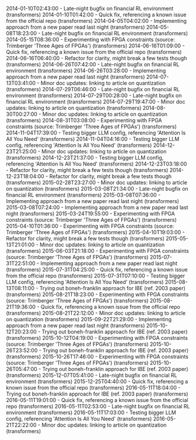 2014-01-10T02:43:00 - Late-night bugfix on financial RL environment (transformers)
2014-01-10T01:42:00 - Quick fix, referencing a known issue from the official repo (transformers)
2014-04-05T04:02:00 - Implementing approach from a new paper read last night (transformers)
2014-05-08T18:23:00 - Late-night bugfix on financial RL environment (transformers)
2014-05-15T08:36:00 - Experimenting with FPGA constraints (source: Trimberger 'Three Ages of FPGAs') (transformers)
2014-06-16T01:09:00 - Quick fix, referencing a known issue from the official repo (transformers)
2014-06-16T06:40:00 - Refactor for clarity, might break a few tests though (transformers)
2014-06-26T07:42:00 - Late-night bugfix on financial RL environment (transformers)
2014-06-26T03:28:00 - Implementing approach from a new paper read last night (transformers)
2014-07-13T03:41:00 - Minor doc updates: linking to article on quantization (transformers)
2014-07-29T06:46:00 - Late-night bugfix on financial RL environment (transformers)
2014-07-29T00:28:00 - Late-night bugfix on financial RL environment (transformers)
2014-07-29T19:47:00 - Minor doc updates: linking to article on quantization (transformers)
2014-08-30T00:27:00 - Minor doc updates: linking to article on quantization (transformers)
2014-08-31T03:08:00 - Experimenting with FPGA constraints (source: Trimberger 'Three Ages of FPGAs') (transformers)
2014-11-04T17:39:00 - Testing bigger LLM config, referencing 'Attention Is All You Need' (transformers)
2014-11-04T04:16:00 - Testing bigger LLM config, referencing 'Attention Is All You Need' (transformers)
2014-12-23T21:25:00 - Minor doc updates: linking to article on quantization (transformers)
2014-12-23T21:37:00 - Testing bigger LLM config, referencing 'Attention Is All You Need' (transformers)
2014-12-23T03:18:00 - Refactor for clarity, might break a few tests though (transformers)
2014-12-23T18:04:00 - Refactor for clarity, might break a few tests though (transformers)
2015-02-28T23:27:00 - Minor doc updates: linking to article on quantization (transformers)
2015-03-08T21:34:00 - Late-night bugfix on financial RL environment (transformers)
2015-03-08T07:36:00 - Implementing approach from a new paper read last night (transformers)
2015-03-08T07:24:00 - Implementing approach from a new paper read last night (transformers)
2015-03-24T19:55:00 - Experimenting with FPGA constraints (source: Trimberger 'Three Ages of FPGAs') (transformers)
2015-04-10T01:36:00 - Experimenting with FPGA constraints (source: Trimberger 'Three Ages of FPGAs') (transformers)
2015-04-10T19:03:00 - Refactor for clarity, might break a few tests though (transformers)
2015-05-13T21:01:00 - Minor doc updates: linking to article on quantization (transformers)
2015-06-03T21:18:00 - Experimenting with FPGA constraints (source: Trimberger 'Three Ages of FPGAs') (transformers)
2015-07-31T22:51:00 - Implementing approach from a new paper read last night (transformers)
2015-07-31T04:25:00 - Quick fix, referencing a known issue from the official repo (transformers)
2015-07-31T07:10:00 - Testing bigger LLM config, referencing 'Attention Is All You Need' (transformers)
2015-08-13T08:11:00 - Trying out boneh-franklin approach for IBE (ref. 2003 paper) (transformers)
2015-08-21T18:23:00 - Experimenting with FPGA constraints (source: Trimberger 'Three Ages of FPGAs') (transformers)
2015-08-21T19:36:00 - Quick fix, referencing a known issue from the official repo (transformers)
2015-08-21T22:12:00 - Minor doc updates: linking to article on quantization (transformers)
2015-09-22T21:29:00 - Implementing approach from a new paper read last night (transformers)
2015-10-12T20:23:00 - Trying out boneh-franklin approach for IBE (ref. 2003 paper) (transformers)
2015-10-12T04:19:00 - Experimenting with FPGA constraints (source: Trimberger 'Three Ages of FPGAs') (transformers)
2015-10-26T23:52:00 - Trying out boneh-franklin approach for IBE (ref. 2003 paper) (transformers)
2015-10-26T17:46:00 - Experimenting with FPGA constraints (source: Trimberger 'Three Ages of FPGAs') (transformers)
2015-10-26T05:47:00 - Trying out boneh-franklin approach for IBE (ref. 2003 paper) (transformers)
2015-12-07T05:41:00 - Late-night bugfix on financial RL environment (transformers)
2015-12-25T04:40:00 - Quick fix, referencing a known issue from the official repo (transformers)
2016-05-11T18:04:00 - Trying out boneh-franklin approach for IBE (ref. 2003 paper) (transformers)
2016-05-11T19:01:00 - Quick fix, referencing a known issue from the official repo (transformers)
2016-05-11T02:53:00 - Late-night bugfix on financial RL environment (transformers)
2016-05-11T17:03:00 - Testing bigger LLM config, referencing 'Attention Is All You Need' (transformers)
2016-05-21T22:22:00 - Minor doc updates: linking to article on quantization (transformers)
